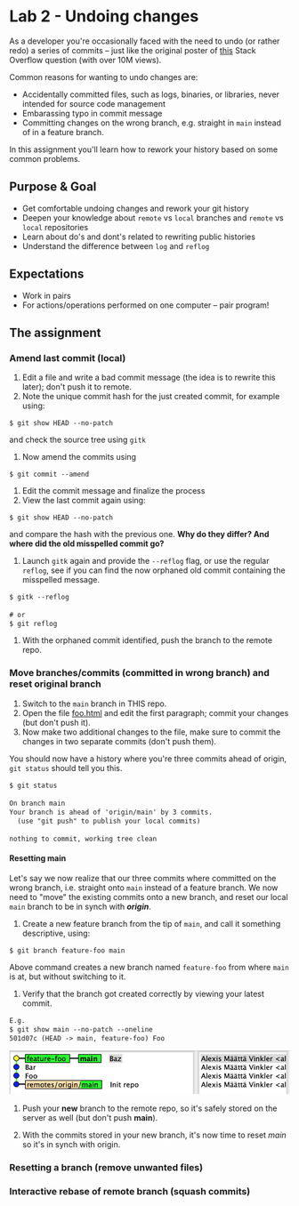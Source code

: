 # Lab 2 - Undoing changes
As a developer you're occasionally faced with the need to undo (or rather redo) a series of commits – just like the original poster of [this](https://stackoverflow.com/questions/927358/how-do-i-undo-the-most-recent-local-commits-in-git) Stack Overflow question (with over 10M views).

Common reasons for wanting to undo changes are:
- Accidentally committed files, such as logs, binaries, or libraries, never intended for source code management
- Embarassing typo in commit message
- Committing changes on the wrong branch, e.g. straight in `main` instead of in a feature branch.

In this assignment you'll learn how to rework your history based on some common problems.

## Purpose & Goal
- Get comfortable undoing changes and rework your git history
- Deepen your knowledge about `remote` vs `local` branches and `remote` vs `local` repositories
- Learn about do's and dont's related to rewriting public histories
- Understand the difference between `log` and `reflog`

## Expectations
- Work in pairs
- For actions/operations performed on one computer – pair program!

## The assignment

### Amend last commit (local)
1. Edit a file and write a bad commit message (the idea is to rewrite this later); don't push it to remote.
1. Note the unique commit hash for the just created commit, for example using:
  ```
  $ git show HEAD --no-patch
  ```
and check the source tree using `gitk`

1. Now amend the commits using
  ```
  $ git commit --amend
  ```
1. Edit the commit message and finalize the process
1. View the last commit again using:
  ```
  $ git show HEAD --no-patch
  ```
and compare the hash with the previous one. **Why do they differ? And where did the old misspelled commit go?**

1. Launch `gitk` again and provide the `--reflog` flag, or use the regular `reflog`, see if you can find the now orphaned old commit containing the misspelled message.

  ```
  $ gitk --reflog

  # or
  $ git reflog
  ```

1. With the orphaned commit identified, push the branch to the remote repo.

### Move branches/commits (committed in wrong branch) and reset original branch
1. Switch to the `main` branch in THIS repo.
1. Open the file [foo.html](./foo.html) and edit the first paragraph; commit your changes (but don't push it).
1. Now make two additional changes to the file, make sure to commit the changes in two separate commits (don't push them).

You should now have a history where you're three commits ahead of origin, `git status` should tell you this.

  ```
  $ git status

  On branch main
  Your branch is ahead of 'origin/main' by 3 commits.
    (use "git push" to publish your local commits)

  nothing to commit, working tree clean
  ```

#### Resetting main
Let's say we now realize that our three commits where committed on the wrong branch, i.e. straight onto `main` instead of a feature branch. We now need to "move" the existing commits onto a new branch, and reset our local `main` branch to be in synch with **_origin_**.

1. Create a new feature branch from the tip of `main`, and call it something descriptive, using:
  ```
  $ git branch feature-foo main
  ```
  Above command creates a new branch named `feature-foo` from where `main` is at, but without switching to it.

1.  Verify that the branch got created correctly by viewing your latest commit.
  ```
  E.g.
  $ git show main --no-patch --oneline
  501d07c (HEAD -> main, feature-foo) Foo
  ```
  ![History 1](./docs/history-1.png)

1. Push your **new** branch to the remote repo, so it's safely stored on the server as well (but don't push **main**).

1. With the commits stored in your new branch, it's now time to reset *main* so it's in synch with origin.

### Resetting a branch (remove unwanted files)

### Interactive rebase of remote branch (squash commits)
